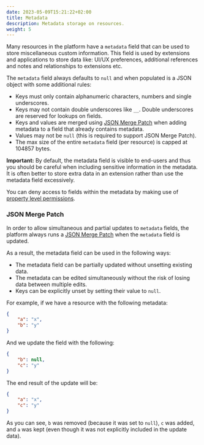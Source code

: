 ```yaml
---
date: 2023-05-09T15:21:22+02:00
title: Metadata
description: Metadata storage on resources.
weight: 5
---
```


Many resources in the platform have a `metadata` field that can be used to store miscellaneous custom information. This field is used by extensions and applications to store data like: UI/UX preferences, additional references and notes and relationships to extensions etc.

The `metadata` field always defaults to `null` and when populated is a JSON object with some additional rules:

- Keys must only contain alphanumeric characters, numbers and single underscores.
- Keys may not contain double underscores like `__`. Double underscores are reserved for lookups on fields.
- Keys and values are merged using [JSON Merge Patch](https://datatracker.ietf.org/doc/html/rfc7386) when adding metadata to a field that already contains metadata.
- Values may not be `null` (this is required to support JSON Merge Patch).
- The max size of the entire `metadata` field (per resource) is capped at 104857 bytes.

<aside class="warning">
<b>Important:</b> By default, the metadata field is visible to end-users and thus you should be careful when including sensitive information in the metadata. It is often better to store extra data in an extension rather than use the metadata field excessively.

You can deny access to fields within the metadata by making use of <a href="/platform/advanced-usage/permissions/" target="_blank">property level permissions</a>.
</aside>

### JSON Merge Patch

In order to allow simultaneous and partial updates to `metadata` fields, the platform always runs a [JSON Merge Patch](https://datatracker.ietf.org/doc/html/rfc7386) when the `metadata` field is updated.

As a result, the metadata field can be used in the following ways:
- The metadata field can be partially updated without unsetting existing data.
- The metadata can be edited simultaneously without the risk of losing data between multiple edits.
- Keys can be explicitly unset by setting their value to `null`.

For example, if we have a resource with the following metadata:

```json
{
    "a": "x",
    "b": "y"
}
```

And we update the field with the following:

```json
{
    "b": null,
    "c": "y"
}
```

The end result of the update will be:

```json
{
    "a": "x",
    "c": "y"
}
```

As you can see, `b` was removed (because it was set to `null`), `c` was added, and `a` was kept (even though it was not explicitly included in the update data).
